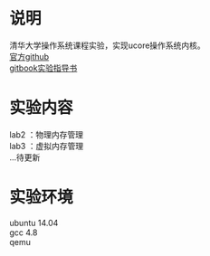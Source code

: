 # 说明
清华大学操作系统课程实验，实现ucore操作系统内核。  
[官方github](https://github.com/chyyuu/os_kernel_lab/tree/master)  
[gitbook实验指导书](https://chyyuu.gitbooks.io/ucore_os_docs/content/)

# 实验内容
lab2 ：物理内存管理  
lab3 ：虚拟内存管理  
...待更新

# 实验环境
ubuntu 14.04  
gcc 4.8  
qemu
